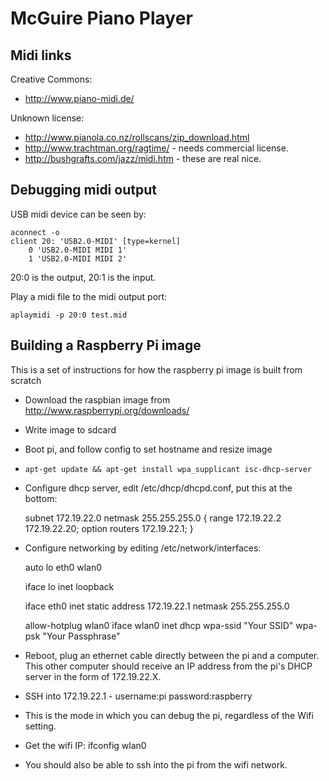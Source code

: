 McGuire Piano Player
====================

Midi links
------------------

Creative Commons:
 * http://www.piano-midi.de/

Unknown license:
 * http://www.pianola.co.nz/rollscans/zip_download.html
 * http://www.trachtman.org/ragtime/ - needs commercial license.
 * http://bushgrafts.com/jazz/midi.htm - these are real nice.


Debugging midi output
---------------------

USB midi device can be seen by:

    aconnect -o
    client 20: 'USB2.0-MIDI' [type=kernel]
        0 'USB2.0-MIDI MIDI 1'
        1 'USB2.0-MIDI MIDI 2'

20:0 is the output, 20:1 is the input.

Play a midi file to the midi output port:

    aplaymidi -p 20:0 test.mid


Building a Raspberry Pi image
-----------------------------

This is a set of instructions for how the raspberry pi image is built
from scratch

 * Download the raspbian image from
   http://www.raspberrypi.org/downloads/

 * Write image to sdcard

 * Boot pi, and follow config to set hostname and resize image

 * `apt-get update && apt-get install wpa_supplicant isc-dhcp-server`

 * Configure dhcp server, edit /etc/dhcp/dhcpd.conf, put this at the bottom:

    subnet 172.19.22.0 netmask 255.255.255.0 {
      range 172.19.22.2 172.19.22.20;
      option routers 172.19.22.1;
    }

 * Configure networking by editing /etc/network/interfaces:

    auto lo eth0 wlan0

    iface lo inet loopback
    
    iface eth0 inet static
    address 172.19.22.1
    netmask 255.255.255.0
    
    allow-hotplug wlan0
    iface wlan0 inet dhcp
        wpa-ssid "Your SSID"
        wpa-psk "Your Passphrase"

  * Reboot, plug an ethernet cable directly between the pi and a
    computer. This other computer should receive an IP address from
    the pi's DHCP server in the form of 172.19.22.X.

  * SSH into 172.19.22.1 - username:pi password:raspberry

  * This is the mode in which you can debug the pi, regardless of the
    Wifi setting.

  * Get the wifi IP: ifconfig wlan0

  * You should also be able to ssh into the pi from the wifi network.

  

